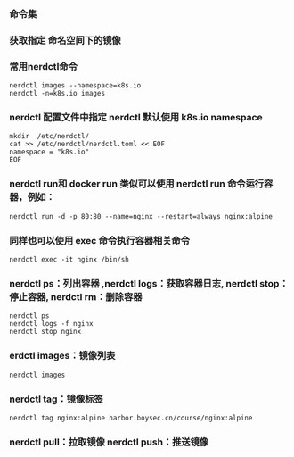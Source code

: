 ### 命令集
### 获取指定 命名空间下的镜像

### 常用nerdctl命令

```
nerdctl images --namespace=k8s.io
nerdctl -n=k8s.io images
```
### nerdctl 配置文件中指定 nerdctl 默认使用 k8s.io namespace
```
mkdir  /etc/nerdctl/
cat >> /etc/nerdctl/nerdctl.toml << EOF
namespace = "k8s.io"
EOF
```

### nerdctl run和 docker run 类似可以使用 nerdctl run 命令运行容器，例如：
```
nerdctl run -d -p 80:80 --name=nginx --restart=always nginx:alpine
```
### 同样也可以使用 exec 命令执行容器相关命令
```
nerdctl exec -it nginx /bin/sh
```
### nerdctl ps：列出容器 ,nerdctl logs：获取容器日志, nerdctl stop：停止容器, nerdctl rm：删除容器
```
nerdctl ps
nerdctl logs -f nginx
nerdctl stop nginx
```
### erdctl images：镜像列表
```
nerdctl images
```

### nerdctl tag：镜像标签
```
nerdctl tag nginx:alpine harbor.boysec.cn/course/nginx:alpine
```
### nerdctl pull：拉取镜像 nerdctl push：推送镜像
```
```
